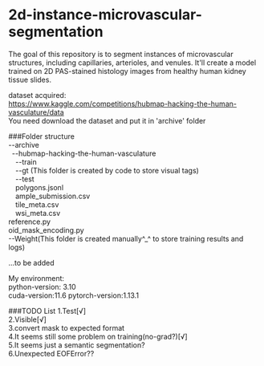# 2d-instance-microvascular-segmentation
The goal of this repository is to segment instances of microvascular structures, including capillaries, arterioles, and venules. It'll create a model trained on 2D PAS-stained histology images from healthy human kidney tissue slides.

dataset acquired:  
https://www.kaggle.com/competitions/hubmap-hacking-the-human-vasculature/data   
You need download the dataset and put it in 'archive' folder  

###Folder structure  
--archive  
&ensp;--hubmap-hacking-the-human-vasculature  
&ensp;&ensp;--train  
&ensp;&ensp;--gt (This folder is created by code to store visual tags)  
&ensp;&ensp;--test  
&ensp;&ensp;polygons.jsonl  
&ensp;&ensp;ample_submission.csv  
&ensp;&ensp;tile_meta.csv  
&ensp;&ensp;wsi_meta.csv  
reference.py  
oid_mask_encoding.py  
--Weight(This folder is created manually^_^ to store training results and logs)
  
…to be added    
    
My environment:  
python-version: 3.10  
cuda-version:11.6 
pytorch-version:1.13.1  


###TODO List
1.Test[√]  
2.Visible[√]  
3.convert mask to expected format  
4.It seems still some problem on training(no-grad?)[√]  
5.It seems just a semantic segmentation?  
6.Unexpected EOFError??